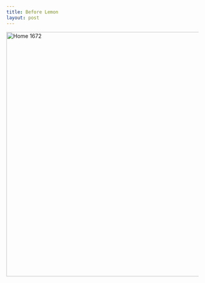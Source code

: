 ```yaml
---
title: Before Lemon
layout: post
---
```

<a title="Home 1672" href="https://www.flickr.com/photos/tcob/7355241198/" data-flickr-embed="true"><img loading="lazy" src="https://farm8.staticflickr.com/7074/7355241198_5aa348563e_z.jpg" alt="Home 1672" width="639" height="640" /></a>